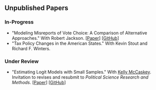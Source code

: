 ## Unpublished Papers

### In-Progress

- "Modeling Misreports of Vote Choice: A Comparison of Alternative Approaches." With Robert Jackson.
[[Paper](../papers/misreports.pdf)]
[[GitHub](https://github.com/carlislerainey/misreports)]
- "Tax Policy Changes in the American States." With Kevin Stout and Richard F. Winters.

### Under Review

- "Estimating Logit Models with Small Samples." With [Kelly McCaskey](http://www.kellymccaskey.com). Invitation to revises and resubmit to *Political Science Research and Methods*.
[[Paper](../papers/small.pdf)]
[[GitHub](https://github.com/kellymccaskey/small)]
